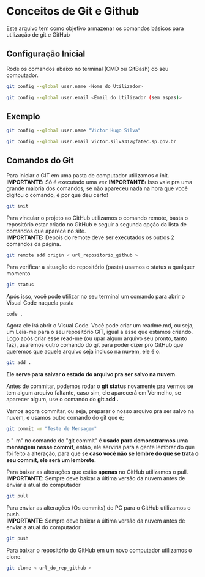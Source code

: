 # Conceitos de Git e Github
Este arquivo tem como objetivo armazenar os comandos básicos para utilização de git e GitHub

## Configuração Inicial 
Rode os comandos abaixo no terminal (CMD ou GitBash) do seu computador.
```bash
git config --global user.name <Nome do Utilizador>
```

```bash
git config --global user.email <Email do Utilizador (sem aspas)>
```

## Exemplo ##
```bash
git config --global user.name "Victor Hugo Silva"
```

```bash
git config --global user.email victor.silva312@fatec.sp.gov.br
```

## Comandos do Git
Para iniciar o GIT em uma pasta de computador utilizamos o init.
**IMPORTANTE:** Só é executado uma vez
**IMPORTANTE:** Isso vale pra uma grande maioria dos comandos, se não apareceu nada na hora que você digitou o comando, é por que deu certo!

```bash
git init
```

Para vincular o projeto ao GitHub utilizamos o comando remote, basta o repositório estar criado no GitHub e seguir a segunda opção da lista de comandos que aparece no site.<br>
**IMPORTANTE:** Depois do remote deve ser executados os outros 2 comandos da página.

```bash
git remote add origin < url_repositorio_github >
```

Para verificar a situação do repositório (pasta) usamos o status a qualquer momento

```bash
git status
```

Após isso, você pode utilizar no seu terminal um comando para abrir o Visual Code naquela pasta

```bash
code .
```

Agora ele irá abrir o Visual Code. Você pode criar um readme.md, ou seja, um Leia-me para o seu repositório GIT, igual a esse que estamos criando. Logo após criar esse read-me (ou upar algum arquivo seu pronto, tanto faz), usaremos outro comando do git para poder dizer pro GitHub que queremos que aquele arquivo seja incluso na nuvem, ele é o:

```bash
git add .
```
**Ele serve para salvar o estado do arquivo pra ser salvo na nuvem.**

Antes de commitar, podemos rodar o **git status** novamente pra vermos se tem algum arquivo faltante, caso sim, ele aparecerá em Vermelho, se aparecer algum, use o comando do **git add .**

Vamos agora commitar, ou seja, preparar o nosso arquivo pra ser salvo na nuvem, e usamos outro comando do git que é;

```bash
git commit -m "Teste de Mensagem" 
```
o "-m" no comando do "git commit" é **usado para demonstrarmos uma mensagem nesse commit**, então, ele serviria para a gente lembrar do que foi feito a alteração, para que se **caso você não se lembre do que se trata o seu commit, ele será um lembrete.**

Para baixar as alterações que estão **apenas** no GitHub utilizamos o pull. <br>
**IMPORTANTE**: Sempre deve baixar a última versão da nuvem antes de enviar a atual do computador
```bash
git pull
```

Para enviar as alterações (Os commits) do PC para o GitHub utilizamos o push. <br>
**IMPORTANTE**: Sempre deve baixar a última versão da nuvem antes de enviar a atual do computador
```bash
git push
```

Para baixar o repositório do GitHub em um novo computador utilizamos o clone. <br>
```bash
git clone < url_do_rep_github >
```